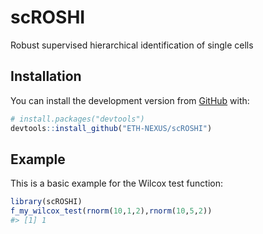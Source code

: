 
<!-- README.md is generated from README.Rmd. Please edit that file -->

# scROSHI

<!-- badges: start -->

<!-- badges: end -->

Robust supervised hierarchical identification of single cells

## Installation

You can install the development version from
[GitHub](https://github.com/) with:

``` r
# install.packages("devtools")
devtools::install_github("ETH-NEXUS/scROSHI")
```

## Example

This is a basic example for the Wilcox test function:

``` r
library(scROSHI)
f_my_wilcox_test(rnorm(10,1,2),rnorm(10,5,2))
#> [1] 1
```
